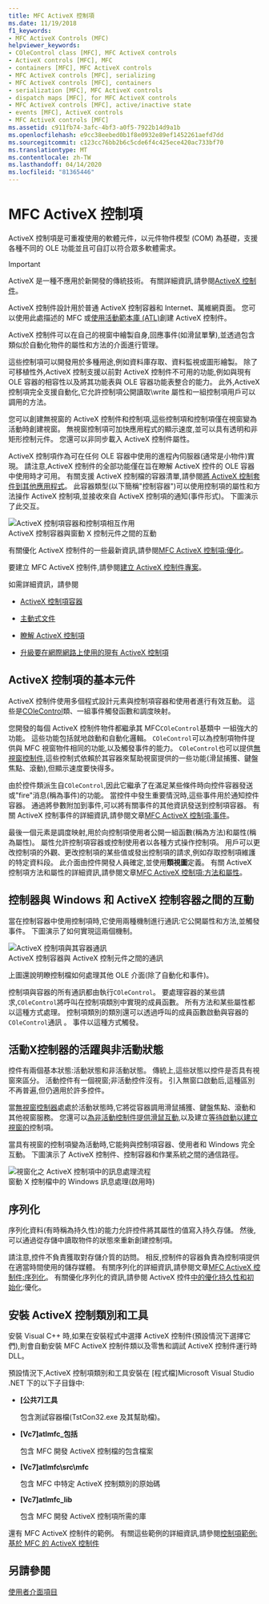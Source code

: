 ```yaml
---
title: MFC ActiveX 控制項
ms.date: 11/19/2018
f1_keywords:
- MFC ActiveX Controls (MFC)
helpviewer_keywords:
- COleControl class [MFC], MFC ActiveX controls
- ActiveX controls [MFC], MFC
- containers [MFC], MFC ActiveX controls
- MFC ActiveX controls [MFC], serializing
- MFC ActiveX controls [MFC], containers
- serialization [MFC], MFC ActiveX controls
- dispatch maps [MFC], for MFC ActiveX controls
- MFC ActiveX controls [MFC], active/inactive state
- events [MFC], ActiveX controls
- MFC ActiveX controls [MFC]
ms.assetid: c911fb74-3afc-4bf3-a0f5-7922b14d9a1b
ms.openlocfilehash: e9cc38eebed0b1f8e0932e89ef1452261aefd7dd
ms.sourcegitcommit: c123cc76bb2b6c5cde6f4c425ece420ac733bf70
ms.translationtype: MT
ms.contentlocale: zh-TW
ms.lasthandoff: 04/14/2020
ms.locfileid: "81365446"
---
```

# <a name="mfc-activex-controls"></a>MFC ActiveX 控制項

ActiveX 控制項是可重複使用的軟體元件，以元件物件模型 (COM) 為基礎，支援各種不同的 OLE 功能並且可自訂以符合眾多軟體需求。

>[!IMPORTANT]
> ActiveX 是一種不應用於新開發的傳統技術。 有關詳細資訊,請參閱[ActiveX 控制件](activex-controls.md)。

ActiveX 控制件設計用於普通 ActiveX 控制容器和 Internet、萬維網頁面。 您可以使用此處描述的 MFC 或[使用活動範本庫 (ATL)](../atl/active-template-library-atl-concepts.md)創建 ActiveX 控制件。

ActiveX 控制件可以在自己的視窗中繪製自身,回應事件(如滑鼠單擊),並透過包含類似於自動化物件的屬性和方法的介面進行管理。

這些控制項可以開發用於多種用途,例如資料庫存取、資料監視或圖形繪製。 除了可移植性外,ActiveX 控制支援以前對 ActiveX 控制件不可用的功能,例如與現有 OLE 容器的相容性以及將其功能表與 OLE 容器功能表整合的能力。 此外,ActiveX 控制項完全支援自動化,它允許控制項公開讀取\write 屬性和一組控制項用戶可以調用的方法。

您可以創建無視窗的 ActiveX 控制件和控制項,這些控制項和控制項僅在視窗變為活動時創建視窗。 無視窗控制項可加快應用程式的顯示速度,並可以具有透明和非矩形控制元件。 您還可以非同步載入 ActiveX 控制件屬性。

ActiveX 控制項作為可在任何 OLE 容器中使用的進程內伺服器(通常是小物件)實現。 請注意,ActiveX 控制件的全部功能僅在旨在瞭解 ActiveX 控件的 OLE 容器中使用時才可用。 有關支援 ActiveX 控制檔的容器清單,請參閱[將 ActiveX 控制套件到其他應用程式](../mfc/containers-for-activex-controls.md)。 此容器類型(以下簡稱"控制容器")可以使用控制項的屬性和方法操作 ActiveX 控制項,並接收來自 ActiveX 控制項的通知(事件形式)。 下圖演示了此交互。

![ActiveX 控制項容器和控制項相互作用](../mfc/media/vc37221.gif "ActiveX 控制項容器和控制項相互作用") <br/>
ActiveX 控制容器與窗動 X 控制元件之間的互動

有關優化 ActiveX 控制件的一些最新資訊,請參閱[MFC ActiveX 控制項:優化](../mfc/mfc-activex-controls-optimization.md)。

要建立 MFC ActiveX 控制件,請參閱[建立 ActiveX 控制件專案](../mfc/reference/mfc-activex-control-wizard.md)。

如需詳細資訊，請參閱

- [ActiveX 控制項容器](../mfc/activex-control-containers.md)

- [主動式文件](../mfc/active-documents.md)

- [瞭解 ActiveX 控制項](/windows/win32/com/activex-controls)

- [升級要在網際網路上使用的現有 ActiveX 控制項](../mfc/upgrading-an-existing-activex-control.md)

## <a name="basic-components-of-an-activex-control"></a><a name="_core_basic_components_of_an_activex_control"></a>ActiveX 控制項的基本元件

ActiveX 控制件使用多個程式設計元素與控制項容器和使用者進行有效互動。 這些是[COleControl](../mfc/reference/colecontrol-class.md)類、一組事件觸發函數和調度映射。

您開發的每個 ActiveX 控制件物件都繼承其 MFC`COleControl`基類中 一組強大的功能。 這些功能包括就地啟動和自動化邏輯。 `COleControl`可以為控制項物件提供與 MFC 視窗物件相同的功能,以及觸發事件的能力。 `COleControl`也可以提供[無視窗控制件](../mfc/providing-windowless-activation.md),這些控制式依賴於其容器來幫助視窗提供的一些功能(滑鼠捕獲、鍵盤焦點、滾動),但顯示速度要快得多。

由於控件類派生自`COleControl`,因此它繼承了在滿足某些條件時向控件容器發送或"fire"消息(稱為事件)的功能。 當控件中發生重要情況時,這些事件用於通知控件容器。 通過將參數附加到事件,可以將有關事件的其他資訊發送到控制項容器。 有關 ActiveX 控制事件的詳細資訊,請參閱文章[MFC ActiveX 控制項:事件](../mfc/mfc-activex-controls-events.md)。

最後一個元素是調度映射,用於向控制項使用者公開一組函數(稱為方法)和屬性(稱為屬性)。 屬性允許控制項容器或控制使用者以各種方式操作控制項。 用戶可以更改控制項的外觀、更改控制項的某些值或發出控制項的請求,例如存取控制項維護的特定資料段。 此介面由控件開發人員確定,並使用**類視圖**定義。 有關 ActiveX 控制項方法和屬性的詳細資訊,請參閱文章[MFC ActiveX 控制項:方法和](../mfc/mfc-activex-controls-methods.md)[屬性](../mfc/mfc-activex-controls-properties.md)。

## <a name="interaction-between-controls-with-windows-and-activex-control-containers"></a><a name="_core_interaction_between_controls_with_windows_and_activex_control_containers"></a>控制器與 Windows 和 ActiveX 控制容器之間的互動

當在控制容器中使用控制項時,它使用兩種機制進行通訊:它公開屬性和方法,並觸發事件。 下圖演示了如何實現這兩個機制。

![ActiveX 控制項與其容器通訊](../mfc/media/vc37222.gif "ActiveX 控制項與其容器通訊") <br/>
ActiveX 控制容器與 ActiveX 控制元件之間的通訊

上圖還說明瞭控制檔如何處理其他 OLE 介面(除了自動化和事件)。

控制項與容器的所有通訊都由執行`COleControl`。 要處理容器的某些請求,`COleControl`將呼叫在控制項類別中實現的成員函數。 所有方法和某些屬性都以這種方式處理。 控制項類別的類別還可以透過呼叫的成員函數啟動與容器的`COleControl`通訊 。 事件以這種方式觸發。

## <a name="active-and-inactive-states-of-an-activex-control"></a><a name="_core_active_and_inactive_states_of_an_activex_control"></a>活動X控制器的活躍與非活動狀態

控件有兩個基本狀態:活動狀態和非活動狀態。 傳統上,這些狀態以控件是否具有視窗來區分。 活動控件有一個視窗;非活動控件沒有。 引入無窗口啟動后,這種區別不再普遍,但仍適用於許多控件。

當[無視窗控制器](../mfc/providing-windowless-activation.md)處處於活動狀態時,它將從容器調用滑鼠捕獲、鍵盤焦點、滾動和其他視窗服務。 您還可以[為非活動控制件提供滑鼠互動](../mfc/providing-mouse-interaction-while-inactive.md),以及建立[等待啟動以建立視窗的](../mfc/turning-off-the-activate-when-visible-option.md)控制項。

當具有視窗的控制項變為活動時,它能夠與控制項容器、使用者和 Windows 完全互動。 下圖演示了 ActiveX 控制件、控制容器和作業系統之間的通信路徑。

![視窗化之 ActiveX 控制項中的訊息處理流程](../mfc/media/vc37223.gif "視窗化之 ActiveX 控制項中的訊息處理流程") <br/>
窗動 X 控制檔中的 Windows 訊息處理(啟用時)

## <a name="serialization"></a><a name="_core_serializing_activex_elements"></a>序列化

序列化資料(有時稱為持久性)的能力允許控件將其屬性的值寫入持久存儲。 然後,可以通過從存儲中讀取物件的狀態來重新創建控制項。

請注意,控件不負責獲取對存儲介質的訪問。 相反,控制件的容器負責為控制項提供在適當時間使用的儲存媒體。 有關序列化的詳細資訊,請參閱文章[MFC ActiveX 控制件:序列化](../mfc/mfc-activex-controls-serializing.md)。 有關優化序列化的資訊,請參閱 ActiveX 控件[中的優化持久性和初始化](../mfc/optimizing-persistence-and-initialization.md):優化。

## <a name="installing-activex-control-classes-and-tools"></a><a name="_core_installing_activex_control_classes_and_tools"></a>安裝 ActiveX 控制類別和工具

安裝 Visual C++ 時,如果在安裝程式中選擇 ActiveX 控制件(預設情況下選擇它們),則會自動安裝 MFC ActiveX 控制件類以及零售和調試 ActiveX 控制件運行時 DLL。

預設情況下,ActiveX 控制項類別和工具安裝在 [程式檔]Microsoft Visual Studio .NET 下的以下子目錄中:

- **[公共7]工具**

   包含測試容器檔(TstCon32.exe 及其幫助檔)。

- **[Vc7]atlmfc_包括**

   包含 MFC 開發 ActiveX 控制檔的包含檔案

- **[Vc7]atlmfc\src\mfc**

   包含 MFC 中特定 ActiveX 控制類別的原始碼

- **[Vc7]atlmfc_lib**

   包含 MFC 開發 ActiveX 控制項所需的庫

還有 MFC ActiveX 控制件的範例。 有關這些範例的詳細資訊,請參閱[控制項範例:基於 MFC 的 ActiveX 控制件](../overview/visual-cpp-samples.md)

## <a name="see-also"></a>另請參閱

[使用者介面項目](../mfc/user-interface-elements-mfc.md)
